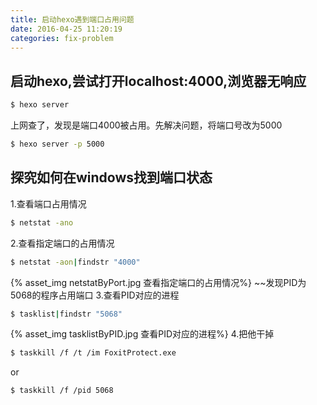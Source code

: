 ```yaml
---
title: 启动hexo遇到端口占用问题
date: 2016-04-25 11:20:19
categories: fix-problem
---
```

## 启动hexo,尝试打开localhost:4000,浏览器无响应
``` bash
$ hexo server
```
上网查了，发现是端口4000被占用。先解决问题，将端口号改为5000
``` bash
$ hexo server -p 5000
```

## 探究如何在windows找到端口状态
1.查看端口占用情况
``` bash
$ netstat -ano
```
2.查看指定端口的占用情况
``` bash
$ netstat -aon|findstr "4000"
```
{% asset_img netstatByPort.jpg 查看指定端口的占用情况%}
~~发现PID为5068的程序占用端口
3.查看PID对应的进程
``` bash
$ tasklist|findstr "5068"
```
{% asset_img tasklistByPID.jpg 查看PID对应的进程%}
4.把他干掉
```bash
$ taskkill /f /t /im FoxitProtect.exe
```
or
```bash
$ taskkill /f /pid 5068
```